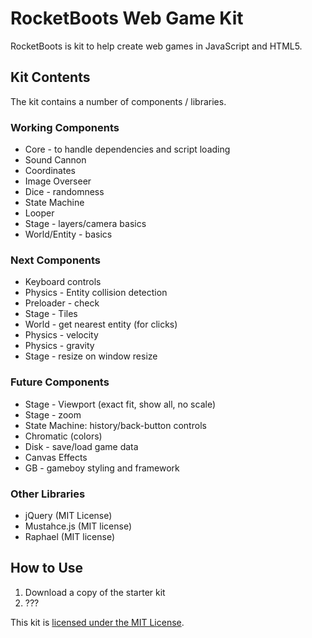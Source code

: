 
# RocketBoots Web Game Kit

RocketBoots is kit to help create web games in JavaScript and HTML5.

## Kit Contents

The kit contains a number of components / libraries.

### Working Components

* Core - to handle dependencies and script loading
* Sound Cannon
* Coordinates
* Image Overseer
* Dice - randomness
* State Machine
* Looper
* Stage - layers/camera basics
* World/Entity - basics

### Next Components

* Keyboard controls
* Physics - Entity collision detection
* Preloader - check
* Stage - Tiles
* World - get nearest entity (for clicks)
* Physics - velocity
* Physics - gravity
* Stage - resize on window resize

### Future Components

* Stage - Viewport (exact fit, show all, no scale)
* Stage - zoom
* State Machine: history/back-button controls
* Chromatic (colors)
* Disk - save/load game data
* Canvas Effects
* GB - gameboy styling and framework

### Other Libraries

* jQuery (MIT License)
* Mustahce.js (MIT license)
* Raphael (MIT license)

## How to Use

1. Download a copy of the starter kit
1. ???

This kit is [licensed under the MIT License](license.txt).